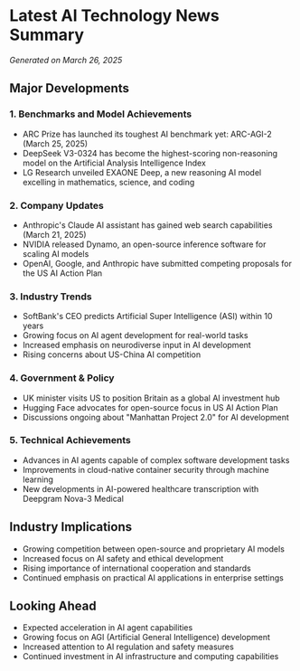 # Latest AI Technology News Summary
*Generated on March 26, 2025*

## Major Developments

### 1. Benchmarks and Model Achievements
- ARC Prize has launched its toughest AI benchmark yet: ARC-AGI-2 (March 25, 2025)
- DeepSeek V3-0324 has become the highest-scoring non-reasoning model on the Artificial Analysis Intelligence Index
- LG Research unveiled EXAONE Deep, a new reasoning AI model excelling in mathematics, science, and coding

### 2. Company Updates
- Anthropic's Claude AI assistant has gained web search capabilities (March 21, 2025)
- NVIDIA released Dynamo, an open-source inference software for scaling AI models
- OpenAI, Google, and Anthropic have submitted competing proposals for the US AI Action Plan

### 3. Industry Trends
- SoftBank's CEO predicts Artificial Super Intelligence (ASI) within 10 years
- Growing focus on AI agent development for real-world tasks
- Increased emphasis on neurodiverse input in AI development
- Rising concerns about US-China AI competition

### 4. Government & Policy
- UK minister visits US to position Britain as a global AI investment hub
- Hugging Face advocates for open-source focus in US AI Action Plan
- Discussions ongoing about "Manhattan Project 2.0" for AI development

### 5. Technical Achievements
- Advances in AI agents capable of complex software development tasks
- Improvements in cloud-native container security through machine learning
- New developments in AI-powered healthcare transcription with Deepgram Nova-3 Medical

## Industry Implications
- Growing competition between open-source and proprietary AI models
- Increased focus on AI safety and ethical development
- Rising importance of international cooperation and standards
- Continued emphasis on practical AI applications in enterprise settings

## Looking Ahead
- Expected acceleration in AI agent capabilities
- Growing focus on AGI (Artificial General Intelligence) development
- Increased attention to AI regulation and safety measures
- Continued investment in AI infrastructure and computing capabilities 